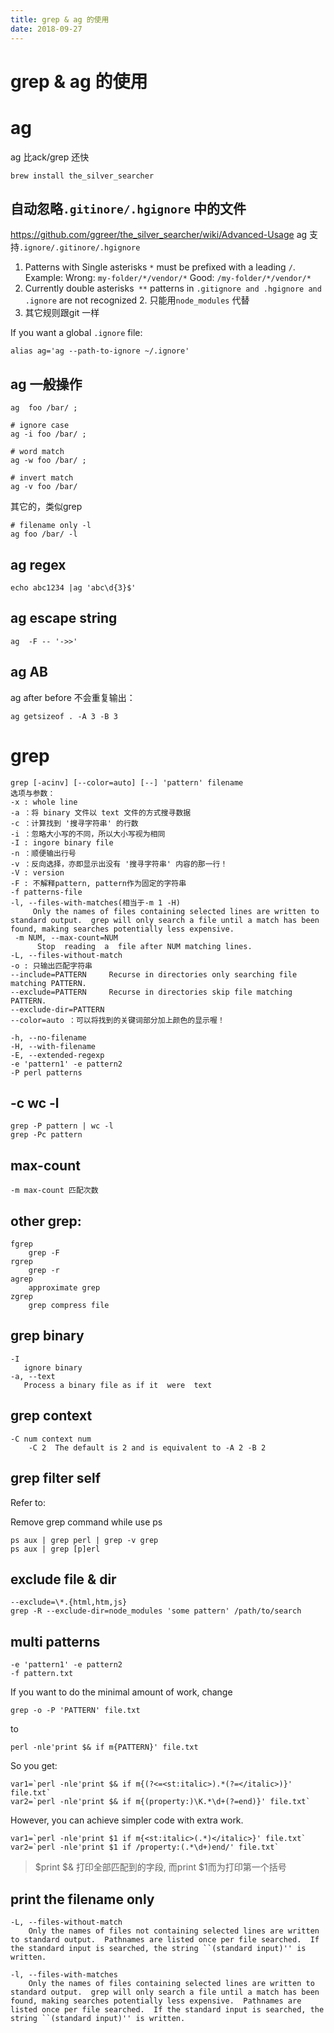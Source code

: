 ```yaml
---
title: grep & ag 的使用
date: 2018-09-27
---
```

# grep & ag 的使用
# ag
ag 比ack/grep 还快

    brew install the_silver_searcher

## 自动忽略`.gitinore/.hgignore` 中的文件
https://github.com/ggreer/the_silver_searcher/wiki/Advanced-Usage
ag 支持`.ignore/.gitinore/.hgignore`

1. Patterns with Single asterisks `*` must be prefixed with a leading `/`. Example:
    Wrong: `my-folder/*/vendor/*`
    Good: `/my-folder/*/vendor/*`
1. Currently double asterisks` **` patterns in `.gitignore and .hgignore and .ignore` are not recognized
    2. 只能用`node_modules` 代替
2. 其它规则跟git 一样

If you want a global `.ignore` file:

    alias ag='ag --path-to-ignore ~/.ignore'

## ag 一般操作

    ag  foo /bar/ ;

    # ignore case
    ag -i foo /bar/ ;

    # word match
    ag -w foo /bar/ ;

    # invert match
    ag -v foo /bar/

其它的，类似grep

    # filename only -l
    ag foo /bar/ -l

## ag regex

    echo abc1234 |ag 'abc\d{3}$'

## ag escape string
    ag  -F -- '->>'

## ag AB
ag after before 不会重复输出：

    ag getsizeof . -A 3 -B 3

# grep

	grep [-acinv] [--color=auto] [--] 'pattern' filename
	选项与参数：
	-x : whole line
	-a ：将 binary 文件以 text 文件的方式搜寻数据
	-c ：计算找到 '搜寻字符串' 的行数
	-i ：忽略大小写的不同，所以大小写视为相同
	-I : ingore binary file
	-n ：顺便输出行号
	-v ：反向选择，亦即显示出没有 '搜寻字符串' 内容的那一行！
	-V : version
	-F : 不解释pattern, pattern作为固定的字符串
	-f patterns-file
	-l, --files-with-matches(相当于-m 1 -H)
		 Only the names of files containing selected lines are written to standard output.  grep will only search a file until a match has been found, making searches potentially less expensive.
     -m NUM, --max-count=NUM
          Stop  reading  a  file after NUM matching lines.
	-L, --files-without-match
	-o : 只输出匹配字符串
	--include=PATTERN     Recurse in directories only searching file matching PATTERN.
	--exclude=PATTERN     Recurse in directories skip file matching PATTERN.
    --exclude-dir=PATTERN
	--color=auto ：可以将找到的关键词部分加上颜色的显示喔！

	-h, --no-filename
	-H, --with-filename
	-E, --extended-regexp
	-e 'pattern1' -e pattern2
	-P perl patterns

## -c wc -l

    grep -P pattern | wc -l
    grep -Pc pattern

## max-count

	-m max-count 匹配次数

## other grep:

	fgrep
		grep -F
	rgrep
		grep -r
	agrep
		approximate grep
	zgrep
		grep compress file

## grep binary

	-I
       ignore binary
    -a, --text
       Process a binary file as if it  were  text

## grep context

	-C num context num
		-C 2  The default is 2 and is equivalent to -A 2 -B 2

## grep filter self
Refer to: [](/p/shell)

Remove grep command while use ps

	ps aux | grep perl | grep -v grep
	ps aux | grep [p]erl

## exclude file & dir

	--exclude=\*.{html,htm,js}
    grep -R --exclude-dir=node_modules 'some pattern' /path/to/search

## multi patterns

	-e 'pattern1' -e pattern2
	-f pattern.txt

If you want to do the minimal amount of work, change

	grep -o -P 'PATTERN' file.txt

to

	perl -nle'print $& if m{PATTERN}' file.txt

So you get:

	var1=`perl -nle'print $& if m{(?<=<st:italic>).*(?=</italic>)}' file.txt`
	var2=`perl -nle'print $& if m{(property:)\K.*\d+(?=end)}' file.txt`

However, you can achieve simpler code with extra work.

	var1=`perl -nle'print $1 if m{<st:italic>(.*)</italic>}' file.txt`
	var2=`perl -nle'print $1 if /property:(.*\d+)end/' file.txt`

> $print $& 打印全部匹配到的字段,  而print $1而为打印第一个括号

## print the filename only

	-L, --files-without-match
		Only the names of files not containing selected lines are written to standard output.  Pathnames are listed once per file searched.  If the standard input is searched, the string ``(standard input)'' is written.

	-l, --files-with-matches
		Only the names of files containing selected lines are written to standard output.  grep will only search a file until a match has been found, making searches potentially less expensive.  Pathnames are listed once per file searched.  If the standard input is searched, the string ``(standard input)'' is written.